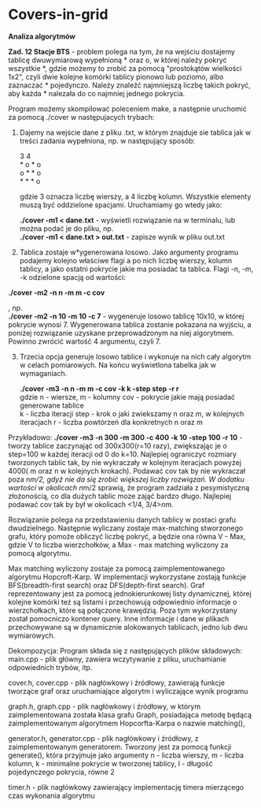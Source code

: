# Covers-in-grid

**Analiza algorytmów**

**Zad. 12 Stacje BTS** - problem polega na tym, że na wejściu dostajemy tablicę dwuwymiarową wypełnioną * oraz o, w której należy pokryć wszystkie *, gdzie możemy to zrobić za pomocą "prostokątów wielkości 1x2", czyli dwie kolejne komórki tablicy pionowo lub poziomo, albo zaznaczać * pojedynczo. Należy znaleźć najmniejszą liczbę takich pokryć, aby każda * nalezała do co najmniej jednego pokrycia.

Program możemy skompilować poleceniem make, a następnie uruchomić za pomocą ./cover w następujacych trybach:

1. Dajemy na wejście dane z pliku .txt, w którym znajduje sie tablica jak w treści zadania wypełniona, np. w następujący sposób:
   
   3 4  
   \* o * o  
   o * * o  
   \* * * o  

   gdzie 3 oznacza liczbę wierszy, a 4 liczbę kolumn. Wszystkie elementy muszą być oddzielone spacjami.
   Uruchamiamy go wtedy jako:
   
   **./cover -m1 < dane.txt**            - wyświetli rozwiązanie na w terminalu, lub można podać je do pliku, np.  
   **./cover -m1 < dane.txt > out.txt**  - zapisze wynik w pliku out.txt


2. Tablica zostaje w*ygenerowana losowo. Jako argumenty programu podajemy kolejno właściwe flagi a po nich liczbę wierszy, kolumn tablicy, a jako ostatni pokrycie jakie ma posiadać ta tablica. Flagi -n, -m, -k odzielone spacją od wartości:
 
  **./cover -m2 -n n -m m -c cov**
    
   , np.  
   **./cover -m2 -n 10 -m 10 -c 7**    - wygeneruje losowo tablicę 10x10, w której pokrycie wynosi 7. Wygenerowana tablica zostanie pokazana na wyjściu, a poniżej rozwiązanie uzyskane przeprowadzonym na niej algorytmem. Powinno zwrócić wartość 4 argumentu, czyli 7.


3. Trzecia opcja generuje losowo tablice i wykonuje na nich cały algorytm w celach pomiarowych. Na końcu wyświetlona tabelka jak w wymaganiach.
 
   **./cover -m3 -n n -m m -c cov -k k -step step -r r**  
    gdzie 
	n - wiersze, m - kolumny
	cov - pokrycie jakie mają posiadać generowane tablice	
	k - liczba iteracji
	step - krok o jaki zwiekszamy n oraz m, w kolejnych iteracjach
	r - liczba powtórzeń dla konkretnych n oraz m

  Przykładowo: **./cover -m3 -n 300 -m 300 -c 400 -k 10 -step 100 -r 10** - tworzy tablice zaczynająć od 300x300(r=10 razy), zwiększając je o step=100 w   	 każdej iteracji od 0 do k=10.
  Najlepiej ograniczyć rozmiary tworzonych tablic tak, by nie wykraczały w kolejnym iteracjach powyżej 4000( m oraz n w kolejnych krokach).
  Podawać cov tak by nie wykraczał poza n*m/2, gdyż nie da się zrobić większej liczby rozwiązań. W dodatku wartości w okolicach n*m/2 sprawią, że      	 program zadziała z pesymistyczną złożonością, co dla dużych tablic moze zająć bardzo długo. Najlepiej podawać cov tak by był w okolicach 
  <1/4, 3/4>*n*m.  
  

Rozwiązanie polega na przedstawieniu danych tablicy w postaci grafu dwudzielnego. Następnie wyliczany zostaje max-matching stworzonego grafu, który pomoże obliczyć liczbę pokryć, a będzie ona równa V - Max, gdzie V to liczba wierzchołków, a Max - max matching wyliczony za pomocą algorytmu.

Max matching wyliczony zostaje za pomocą zaimplementowanego algorytmu Hopcroft-Karp. W implementacji wykorzystane zostają funkcje BFS(breadth-first search) oraz DFS(depth-first search). Graf reprezentowany jest za pomocą jednokierunkowej listy dynamicznej, której kolejne komórki też są listami i przechowują odpowiednio informacje o wierzchołkach, które są połączone krawędzią. Poza tym wykorzystany został pomocniczo kontener query. Inne informacje i dane w plikach przechowywane są w dynamicznie alokowanych tablicach, jedno lub dwu wymiarowych.

Dekompozycja:
Program składa się z następujących plików składowych:
main.cpp - plik główny, zawiera wczytywanie z pliku, uruchamianie odpowiednich trybów, itp.

cover.h, cover.cpp - plik nagłówkowy i źródłowy, zawierają funkcje tworzące graf oraz uruchamiające algorytm i wyliczające wynik programu 

graph.h, graph.cpp - plik nagłówkowy i źródłowy, w którym zaimplementowana została klasa grafu Graph, posiadająca metodę będącą zaimplementowanym algorytmem Hopcorfta-Karpa o nazwie matching(),

generator.h, generator.cpp - plik nagłówkowy i źródłowy, z zaimplementowanym generatorem. Tworzony jest za pomocą funkcji generate(), która przyjmuje jako argumenty n - liczba wierszy, m - liczba kolumn, k - minimalne pokrycie w tworzonej tablicy, l - długość pojedynczego pokrycia, równe 2 

timer.h - plik nagłówkowy zawierający implementację timera mierzącego czas wykonania algorytmu

